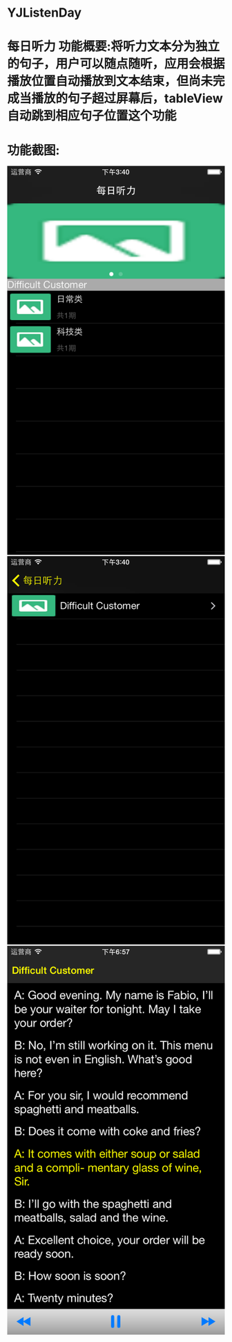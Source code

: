 # YJListenDay
每日听力
功能概要:将听力文本分为独立的句子，用户可以随点随听，应用会根据播放位置自动播放到文本结束，但尚未完成当播放的句子超过屏幕后，tableView自动跳到相应句子位置这个功能
====
功能截图:
====
![](https://github.com/KimLee2015/YJListenDay/blob/master/images/list.png)
![](https://github.com/KimLee2015/YJListenDay/blob/master/images/detail.png)
![](https://github.com/KimLee2015/YJListenDay/blob/master/images/word.png)

